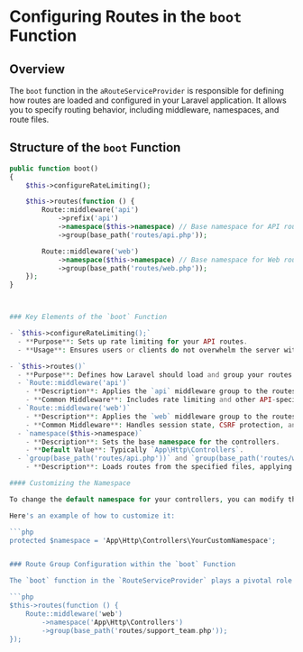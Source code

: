 # Configuring Routes in the `boot` Function

## Overview

The `boot` function in the `aRouteServiceProvider` is responsible for defining how routes are loaded and configured in your Laravel application. It allows you to specify routing behavior, including middleware, namespaces, and route files.

## Structure of the `boot` Function

```php
public function boot()
{
    $this->configureRateLimiting();

    $this->routes(function () {
        Route::middleware('api')
            ->prefix('api')
            ->namespace($this->namespace) // Base namespace for API routes
            ->group(base_path('routes/api.php'));

        Route::middleware('web')
            ->namespace($this->namespace) // Base namespace for Web routes
            ->group(base_path('routes/web.php'));
    });
}



### Key Elements of the `boot` Function

- `$this->configureRateLimiting();`
  - **Purpose**: Sets up rate limiting for your API routes.
  - **Usage**: Ensures users or clients do not overwhelm the server with too many requests.

- `$this->routes()`
  - **Purpose**: Defines how Laravel should load and group your routes.
  - `Route::middleware('api')`
    - **Description**: Applies the `api` middleware group to the routes defined in `routes/api.php`.
    - **Common Middleware**: Includes rate limiting and other API-specific middleware.
  - `Route::middleware('web')`
    - **Description**: Applies the `web` middleware group to the routes defined in `routes/web.php`.
    - **Common Middleware**: Handles session state, CSRF protection, and more.
  - `namespace($this->namespace)`
    - **Description**: Sets the base namespace for the controllers.
    - **Default Value**: Typically `App\Http\Controllers`.
  - `group(base_path('routes/api.php'))` and `group(base_path('routes/web.php'))`
    - **Description**: Loads routes from the specified files, applying the defined middleware and namespace.

#### Customizing the Namespace

To change the default namespace for your controllers, you can modify the `$namespace` property in the `RouteServiceProvider`.

Here's an example of how to customize it:

```php
protected $namespace = 'App\Http\Controllers\YourCustomNamespace';


### Route Group Configuration within the `boot` Function

The `boot` function in the `RouteServiceProvider` plays a pivotal role in setting up and organizing route groups in a Laravel application. Below is an example configuration:

```php
$this->routes(function () {
    Route::middleware('web')
        ->namespace('App\Http\Controllers')
        ->group(base_path('routes/support_team.php'));
});
